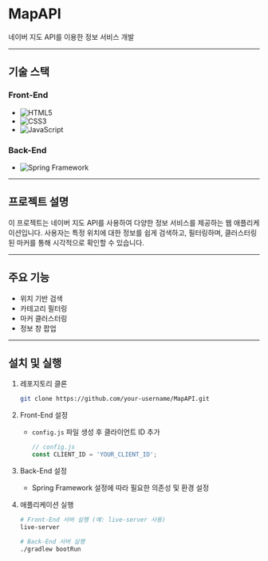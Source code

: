 # MapAPI

네이버 지도 API를 이용한 정보 서비스 개발 

---

## 기술 스택

### Front-End
- ![HTML5](https://img.shields.io/badge/HTML5-E34F26?style=for-the-badge&logo=html5&logoColor=white)
- ![CSS3](https://img.shields.io/badge/CSS3-1572B6?style=for-the-badge&logo=css3&logoColor=white)
- ![JavaScript](https://img.shields.io/badge/JavaScript-F7DF1E?style=for-the-badge&logo=javascript&logoColor=black)

### Back-End
- ![Spring Framework](https://img.shields.io/badge/Spring-6DB33F?style=for-the-badge&logo=spring&logoColor=white)

---

## 프로젝트 설명

이 프로젝트는 네이버 지도 API를 사용하여 다양한 정보 서비스를 제공하는 웹 애플리케이션입니다. 사용자는 특정 위치에 대한 정보를 쉽게 검색하고, 필터링하며, 클러스터링된 마커를 통해 시각적으로 확인할 수 있습니다.

---

## 주요 기능

- 위치 기반 검색
- 카테고리 필터링
- 마커 클러스터링
- 정보 창 팝업

---

## 설치 및 실행

1. 레포지토리 클론

    ```bash
    git clone https://github.com/your-username/MapAPI.git
    ```

2. Front-End 설정

    - `config.js` 파일 생성 후 클라이언트 ID 추가

        ```javascript
        // config.js
        const CLIENT_ID = 'YOUR_CLIENT_ID';
        ```

3. Back-End 설정

    - Spring Framework 설정에 따라 필요한 의존성 및 환경 설정

4. 애플리케이션 실행

    ```bash
    # Front-End 서버 실행 (예: live-server 사용)
    live-server

    # Back-End 서버 실행
    ./gradlew bootRun
    ```
